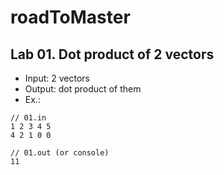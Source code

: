 # roadToMaster

## Lab 01. Dot product of 2 vectors
+ Input: 2 vectors
+ Output: dot product of them
+ Ex.: 
```
// 01.in
1 2 3 4 5
4 2 1 0 0

// 01.out (or console)
11
```
